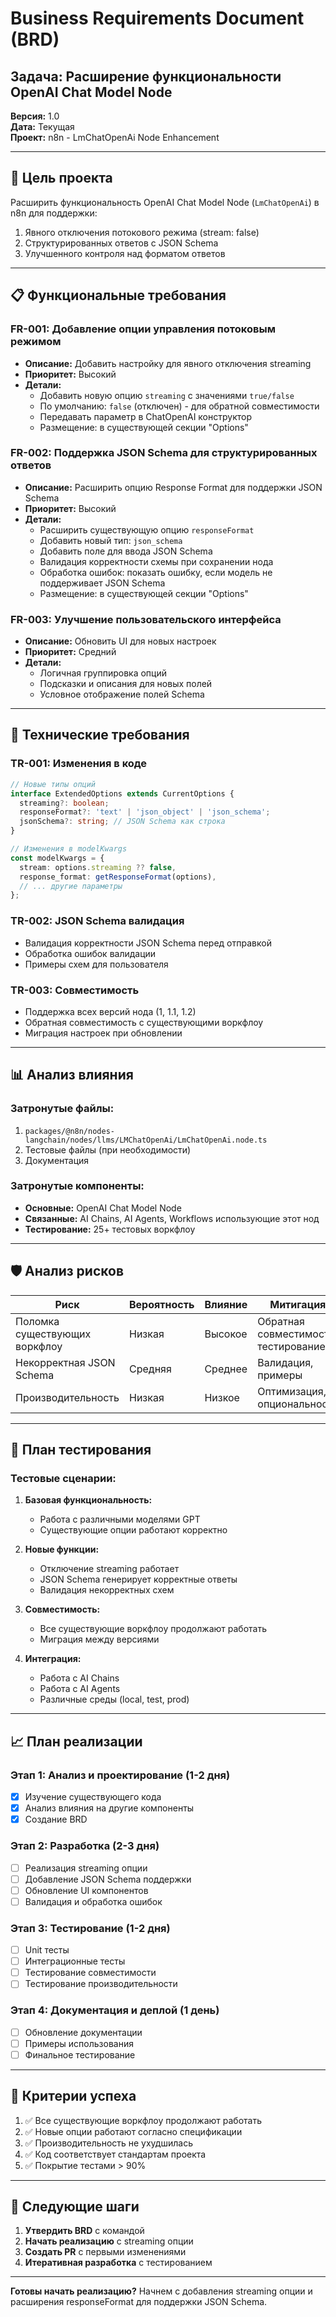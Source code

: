 # Business Requirements Document (BRD)

## Задача: Расширение функциональности OpenAI Chat Model Node

**Версия:** 1.0  
**Дата:** Текущая  
**Проект:** n8n - LmChatOpenAi Node Enhancement

---

## 🎯 **Цель проекта**

Расширить функциональность OpenAI Chat Model Node (`LmChatOpenAi`) в n8n для поддержки:
1. Явного отключения потокового режима (stream: false)
2. Структурированных ответов с JSON Schema
3. Улучшенного контроля над форматом ответов

---

## 📋 **Функциональные требования**

### **FR-001: Добавление опции управления потоковым режимом**
- **Описание:** Добавить настройку для явного отключения streaming
- **Приоритет:** Высокий
- **Детали:**
  - Добавить новую опцию `streaming` с значениями `true/false`
  - По умолчанию: `false` (отключен) - для обратной совместимости
  - Передавать параметр в ChatOpenAI конструктор
  - Размещение: в существующей секции "Options"

### **FR-002: Поддержка JSON Schema для структурированных ответов**
- **Описание:** Расширить опцию Response Format для поддержки JSON Schema
- **Приоритет:** Высокий
- **Детали:**
  - Расширить существующую опцию `responseFormat`
  - Добавить новый тип: `json_schema`
  - Добавить поле для ввода JSON Schema
  - Валидация корректности схемы при сохранении нода
  - Обработка ошибок: показать ошибку, если модель не поддерживает JSON Schema
  - Размещение: в существующей секции "Options"

### **FR-003: Улучшение пользовательского интерфейса**
- **Описание:** Обновить UI для новых настроек
- **Приоритет:** Средний
- **Детали:**
  - Логичная группировка опций
  - Подсказки и описания для новых полей
  - Условное отображение полей Schema

---

## 🔧 **Технические требования**

### **TR-001: Изменения в коде**
```typescript
// Новые типы опций
interface ExtendedOptions extends CurrentOptions {
  streaming?: boolean;
  responseFormat?: 'text' | 'json_object' | 'json_schema';
  jsonSchema?: string; // JSON Schema как строка
}

// Изменения в modelKwargs
const modelKwargs = {
  stream: options.streaming ?? false,
  response_format: getResponseFormat(options),
  // ... другие параметры
};
```

### **TR-002: JSON Schema валидация**
- Валидация корректности JSON Schema перед отправкой
- Обработка ошибок валидации
- Примеры схем для пользователя

### **TR-003: Совместимость**
- Поддержка всех версий нода (1, 1.1, 1.2)
- Обратная совместимость с существующими воркфлоу
- Миграция настроек при обновлении

---

## 📊 **Анализ влияния**

### **Затронутые файлы:**
1. `packages/@n8n/nodes-langchain/nodes/llms/LMChatOpenAi/LmChatOpenAi.node.ts`
2. Тестовые файлы (при необходимости)
3. Документация

### **Затронутые компоненты:**
- **Основные:** OpenAI Chat Model Node
- **Связанные:** AI Chains, AI Agents, Workflows использующие этот нод
- **Тестирование:** 25+ тестовых воркфлоу

---

## 🛡️ **Анализ рисков**

| Риск | Вероятность | Влияние | Митигация |
|------|-------------|---------|-----------|
| Поломка существующих воркфлоу | Низкая | Высокое | Обратная совместимость, тестирование |
| Некорректная JSON Schema | Средняя | Среднее | Валидация, примеры |
| Производительность | Низкая | Низкое | Оптимизация, опциональность |

---

## 🧪 **План тестирования**

### **Тестовые сценарии:**
1. **Базовая функциональность:**
   - Работа с различными моделями GPT
   - Существующие опции работают корректно

2. **Новые функции:**
   - Отключение streaming работает
   - JSON Schema генерирует корректные ответы
   - Валидация некорректных схем

3. **Совместимость:**
   - Все существующие воркфлоу продолжают работать
   - Миграция между версиями

4. **Интеграция:**
   - Работа с AI Chains
   - Работа с AI Agents
   - Различные среды (local, test, prod)

---

## 📈 **План реализации**

### **Этап 1: Анализ и проектирование** (1-2 дня)
- [x] Изучение существующего кода
- [x] Анализ влияния на другие компоненты
- [x] Создание BRD

### **Этап 2: Разработка** (2-3 дня)
- [ ] Реализация streaming опции
- [ ] Добавление JSON Schema поддержки
- [ ] Обновление UI компонентов
- [ ] Валидация и обработка ошибок

### **Этап 3: Тестирование** (1-2 дня)
- [ ] Unit тесты
- [ ] Интеграционные тесты
- [ ] Тестирование совместимости
- [ ] Тестирование производительности

### **Этап 4: Документация и деплой** (1 день)
- [ ] Обновление документации
- [ ] Примеры использования
- [ ] Финальное тестирование

---

## 🎯 **Критерии успеха**

1. ✅ Все существующие воркфлоу продолжают работать
2. ✅ Новые опции работают согласно спецификации
3. ✅ Производительность не ухудшилась
4. ✅ Код соответствует стандартам проекта
5. ✅ Покрытие тестами > 90%

---

## 📝 **Следующие шаги**

1. **Утвердить BRD** с командой
2. **Начать реализацию** с streaming опции
3. **Создать PR** с первыми изменениями
4. **Итеративная разработка** с тестированием

---

**Готовы начать реализацию?** Начнем с добавления streaming опции и расширения responseFormat для поддержки JSON Schema. 